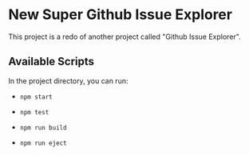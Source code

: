 # New Super Github Issue Explorer

This project is a redo of another project called "Github Issue Explorer".

## Available Scripts

In the project directory, you can run:

- `npm start`

- `npm test`

- `npm run build`

- `npm run eject`
